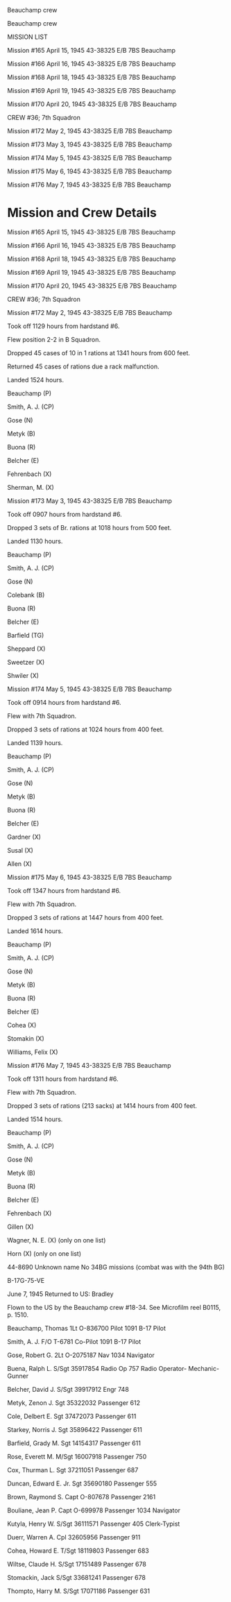 





Beauchamp crew






 




Beauchamp crew

MISSION LIST

Mission #165 April 15, 1945 43-38325 E/B 7BS Beauchamp

Mission #166 April 16, 1945 43-38325 E/B 7BS Beauchamp

Mission #168 April 18, 1945 43-38325 E/B 7BS Beauchamp

Mission #169 April 19, 1945 43-38325 E/B 7BS Beauchamp

Mission #170 April 20, 1945 43-38325 E/B 7BS Beauchamp

CREW #36; 7th Squadron

Mission #172 May 2, 1945 43-38325 E/B 7BS Beauchamp

Mission #173 May 3, 1945 43-38325 E/B 7BS Beauchamp

Mission #174 May 5, 1945 43-38325 E/B 7BS Beauchamp

Mission #175 May 6, 1945 43-38325 E/B 7BS Beauchamp

Mission #176 May 7, 1945 43-38325 E/B 7BS Beauchamp

# Mission and Crew Details

Mission #165 April 15, 1945 43-38325 E/B 7BS Beauchamp

Mission #166 April 16, 1945 43-38325 E/B 7BS Beauchamp

Mission #168 April 18, 1945 43-38325 E/B 7BS Beauchamp

Mission #169 April 19, 1945 43-38325 E/B 7BS Beauchamp

Mission #170 April 20, 1945 43-38325 E/B 7BS Beauchamp

CREW #36; 7th Squadron

Mission #172 May 2, 1945 43-38325 E/B 7BS Beauchamp

Took off 1129 hours from hardstand #6.

Flew position 2-2 in B Squadron.

Dropped 45 cases of 10 in 1 rations at 1341 hours from 600
feet.

Returned 45 cases of rations due a rack malfunction.

Landed 1524 hours.

Beauchamp (P)

Smith, A. J. (CP)

Gose (N)

Metyk (B)

Buona (R)

Belcher (E)

Fehrenbach (X)

Sherman, M. (X)

Mission #173 May 3, 1945 43-38325 E/B 7BS Beauchamp

Took off 0907 hours from hardstand #6.

Dropped 3 sets of Br. rations at 1018 hours from 500 feet.

Landed 1130 hours.

Beauchamp (P)

Smith, A. J. (CP)

Gose (N)

Colebank (B)

Buona (R)

Belcher (E)

Barfield (TG)

Sheppard (X)

Sweetzer (X)

Shwiler (X)

Mission #174 May 5, 1945 43-38325 E/B 7BS Beauchamp

Took off 0914 hours from hardstand
#6.

Flew with 7th Squadron.

Dropped 3 sets of rations at 1024
hours from 400 feet.

Landed 1139 hours.

Beauchamp (P)

Smith, A. J. (CP)

Gose (N)

Metyk (B)

Buona (R)

Belcher (E)

Gardner (X)

Susal (X)

Allen (X)

Mission #175 May 6, 1945 43-38325 E/B 7BS Beauchamp

Took off 1347 hours from hardstand #6.

Flew with 7th Squadron.

Dropped 3 sets of rations at 1447 hours from 400 feet.

Landed 1614 hours.

Beauchamp (P)

Smith, A. J. (CP)

Gose (N)

Metyk (B)

Buona (R)

Belcher (E)

Cohea (X)

Stomakin (X)

Williams, Felix (X)

Mission #176 May 7, 1945 43-38325 E/B 7BS Beauchamp

Took off 1311 hours from hardstand #6.

Flew with 7th Squadron.

Dropped 3 sets of rations (213 sacks) at 1414 hours from 400
feet.

Landed 1514 hours.

Beauchamp (P)

Smith, A. J. (CP)

Gose (N)

Metyk (B)

Buona (R)

Belcher (E)

Fehrenbach (X)

Gillen (X)

Wagner, N. E. (X) (only on one list)

Horn (X) (only on one list)

44-8690 Unknown name No 34BG missions (combat was with the
94th BG)

B-17G-75-VE

June 7, 1945 Returned to US: Bradley

Flown to the US by the Beauchamp crew #18-34. See Microfilm
reel B0115, p. 1510\.

Beauchamp,
Thomas
1Lt O-836700
Pilot
1091 B-17 Pilot

Smith, A.
J.
F/O
T-6781
Co-Pilot
1091 B-17 Pilot

Gose, Robert
G.
2Lt
O-2075187
Nav
1034 Navigator

Buena, Ralph
L.
S/Sgt
35917854
Radio
Op
757 Radio Operator-
Mechanic-Gunner

Belcher, David
J.
S/Sgt 39917912
Engr
748

Metyk, Zenon
J.
Sgt 35322032
Passenger
612

Cole, Delbert
E.
Sgt
37472073
Passenger
611

Starkey, Norris
J.
Sgt
35896422
Passenger
611

Barfield, Grady
M.
Sgt
14154317
Passenger
611

Rose, Everett
M.
M/Sgt 16007918
Passenger
750

Cox, Thurman
L.
Sgt
37211051
Passenger
687

Duncan, Edward E.
Jr.
Sgt
35690180
Passenger
555

Brown, Raymond
S.
Capt
O-807678
Passenger
2161

Bouliane, Jean
P.
Capt
O-699978
Passenger
1034 Navigator

Kutyla, Henry
W.
S/Sgt
36111571
Passenger
405 Clerk-Typist

Duerr, Warren
A.
Cpl
32605956
Passenger
911

Cohea, Howard
E.
T/Sgt 18119803
Passenger
683

Wiltse, Claude
H.
S/Sgt 17151489
Passenger
678

Stomackin,
Jack
S/Sgt
33681241
Passenger
678

Thompto, Harry
M.
S/Sgt 17071186
Passenger
631




